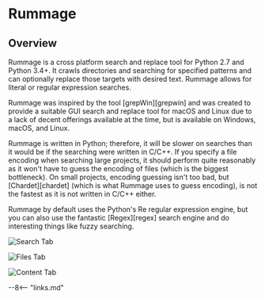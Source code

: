 # Rummage

## Overview

Rummage is a cross platform search and replace tool for Python 2.7 and Python 3.4+. It crawls directories and searching for specified patterns and can optionally replace those targets with desired text. Rummage allows for literal or regular expression searches.

Rummage was inspired by the tool [grepWin][grepwin] and was created to provide a suitable GUI search and replace tool for macOS and Linux due to a lack of decent offerings available at the time, but is available on Windows, macOS, and Linux.

Rummage is written in Python; therefore, it will be slower on searches than it would be if the searching were written in C/C++. If you specify a file encoding when searching large projects, it should perform quite reasonably as it won't have to guess the encoding of files (which is the biggest bottleneck). On small projects, encoding guessing isn't too bad, but [Chardet][chardet] (which is what Rummage uses to guess encoding), is not the fastest as it is not written in C/C++ either.

Rummage by default uses the Python's Re regular expression engine, but you can also use the fantastic [Regex][regex] search engine and do interesting things like fuzzy searching.

![Search Tab](/images/search_tab.png)

![Files Tab](/images/files_tab.png)

![Content Tab](/images/content_tab.png)

--8<-- "links.md"
